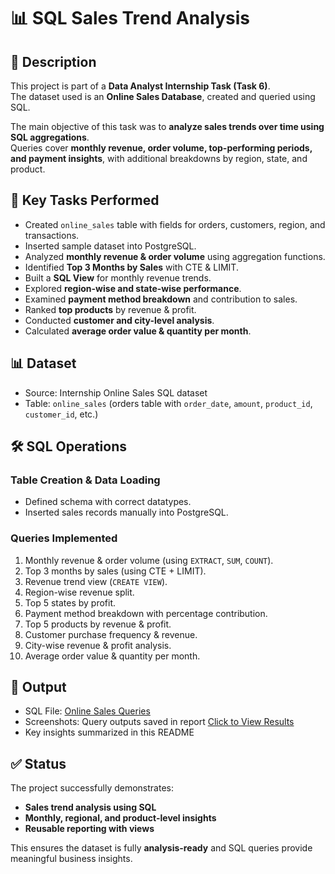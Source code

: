 # 📊 SQL Sales Trend Analysis   <!-- Online Sales Database -->

## 📌 Description   <!-- Section Heading -->
This project is part of a **Data Analyst Internship Task (Task 6)**.  
The dataset used is an **Online Sales Database**, created and queried using SQL.  

The main objective of this task was to **analyze sales trends over time using SQL aggregations**.  
Queries cover **monthly revenue, order volume, top-performing periods, and payment insights**, with additional breakdowns by region, state, and product.  

## 🔑 Key Tasks Performed   <!-- Section Heading -->

- Created `online_sales` table with fields for orders, customers, region, and transactions.  
- Inserted sample dataset into PostgreSQL.  
- Analyzed **monthly revenue & order volume** using aggregation functions.  
- Identified **Top 3 Months by Sales** with CTE & LIMIT.  
- Built a **SQL View** for monthly revenue trends.  
- Explored **region-wise and state-wise performance**.  
- Examined **payment method breakdown** and contribution to sales.  
- Ranked **top products** by revenue & profit.  
- Conducted **customer and city-level analysis**.  
- Calculated **average order value & quantity per month**.  

## 📊 Dataset   <!-- Section Heading -->

- Source: Internship Online Sales SQL dataset  
- Table: `online_sales` (orders table with `order_date`, `amount`, `product_id`, `customer_id`, etc.)  

## 🛠️ SQL Operations   <!-- Section Heading -->

### Table Creation & Data Loading   <!-- Sub-heading -->
- Defined schema with correct datatypes.  
- Inserted sales records manually into PostgreSQL.  

### Queries Implemented   <!-- Sub-heading -->
1. Monthly revenue & order volume (using `EXTRACT`, `SUM`, `COUNT`).  
2. Top 3 months by sales (using CTE + LIMIT).  
3. Revenue trend view (`CREATE VIEW`).  
4. Region-wise revenue split.  
5. Top 5 states by profit.  
6. Payment method breakdown with percentage contribution.  
7. Top 5 products by revenue & profit.  
8. Customer purchase frequency & revenue.  
9. City-wise revenue & profit analysis.  
10. Average order value & quantity per month.  

## 📂 Output   <!-- Section Heading -->
- SQL File: <a href="https://github.com/sabaribala2004-dataanalyst/Sales-Trend-Analysis-Using-Aggregations/blob/main/online_sales.sql"> Online Sales Queries </a>  
- Screenshots: Query outputs saved in report <a href="https://github.com/sabaribala2004-dataanalyst/Sales-Trend-Analysis-Using-Aggregations/blob/main/Query%20Outputs.pdf"> Click to View Results </a>  
- Key insights summarized in this README  

## ✅ Status   <!-- Section Heading -->
The project successfully demonstrates:  
- **Sales trend analysis using SQL**  
- **Monthly, regional, and product-level insights**  
- **Reusable reporting with views**  

This ensures the dataset is fully **analysis-ready** and SQL queries provide meaningful business insights.  
